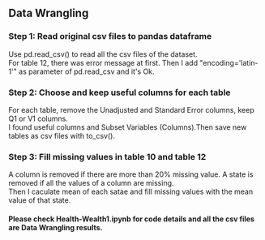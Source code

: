 ## Data Wrangling
### Step 1: Read original csv files to pandas dataframe
Use pd.read_csv() to read all the csv files of the dataset.  
For table 12, there was error message at first. Then I add "encoding='latin-1'" as parameter of pd.read_csv and it's Ok.

### Step 2: Choose and keep useful columns for each table
For each table, remove the Unadjusted and Standard Error columns, keep Q1 or V1 columns.   
I found useful columns and Subset Variables (Columns).Then save new tables as csv files with to_csv().

### Step 3: Fill missing values in table 10 and table 12
A column is removed if there are more than 20% missing value. A state is removed if all the values of a column are missing.  
Then I caculate mean of each satae and fill missing values with the mean value of that state.

#### Please check Health-Wealth1.ipynb for code details and all the csv files are Data Wrangling results.
